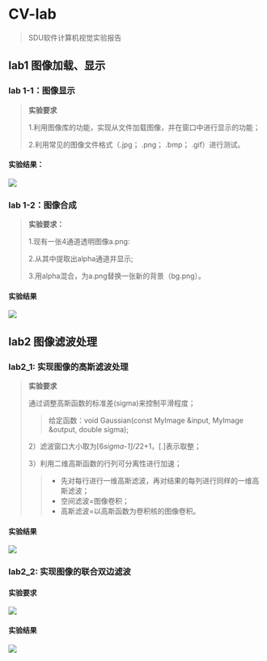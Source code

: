 # CV-lab
> SDU软件计算机视觉实验报告

## lab1 图像加载、显示
### lab 1-1：图像显示
> **实验要求** 
>
>1.利用图像库的功能，实现从文件加载图像，并在窗口中进行显示的功能；
>
>2.利用常见的图像文件格式（.jpg； .png； .bmp； .gif）进行测试。
>
#### 实验结果：
![](https://cdn.jsdelivr.net/gh/Collapsar-G/image/img/20201029102431.png)



### lab 1-2：图像合成
> **实验要求：**
>
>1.现有一张4通道透明图像a.png:
>
>2.从其中提取出alpha通道并显示;
>
>3.用alpha混合，为a.png替换一张新的背景（bg.png）。

#### 实验结果
![](https://cdn.jsdelivr.net/gh/Collapsar-G/image/img/20201029102114.png)

## lab2 图像滤波处理
### lab2_1: 实现图像的高斯滤波处理

> **实验要求**
>
>通过调整高斯函数的标准差(sigma)来控制平滑程度；
>
>>给定函数：void Gaussian(const MyImage &input, MyImage &output, double sigma);
>
>2）滤波窗口大小取为[6*sigma-1]/2*2+1，[.]表示取整；
>
>3）利用二维高斯函数的行列可分离性进行加速；
>>* 先对每行进行一维高斯滤波，再对结果的每列进行同样的一维高斯滤波；
>>* 空间滤波=图像卷积；
>>* 高斯滤波=以高斯函数为卷积核的图像卷积。

#### 实验结果
![](https://cdn.jsdelivr.net/gh/Collapsar-G/image/img/20201030162332.png)

### lab2_2: 实现图像的联合双边滤波

#### 实验要求
![](https://cdn.jsdelivr.net/gh/Collapsar-G/image/img/20201030162655.png)

#### 实验结果
![](https://cdn.jsdelivr.net/gh/Collapsar-G/image/img/20201106172339.png)